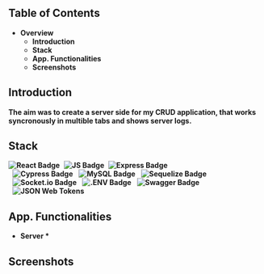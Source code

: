 ## Table of Contents
* <strong>Overview</strong>
    * <strong>Introduction</strong>
    * <strong>Stack</strong>
    * <strong>App. Functionalities
    * <strong>Screenshots</strong> 
    
## Introduction
The aim was to create a server side for my CRUD application, that works syncronously in multible tabs and shows server logs.
    
## Stack
<div id="badges" style="display: flex; justify-content: start;">
    <img src="https://img.shields.io/badge/React-white?style=for-the-badge&logo=react&logoColor=blue" alt="React Badge"/>
    <img style="margin-left: 0.5rem;" src="https://img.shields.io/badge/JavaScript-white?style=for-the-badge&logo=javascript&logoColor=yellow" alt="JS Badge"/>
    <img style="margin-left: 0.5rem;" src="https://img.shields.io/badge/NodeJs-white?style=for-the-badge&logo=express&logoColor=green" alt="Express Badge"/>
</div> 
 <img style="margin-left: 0.5rem;" src="https://img.shields.io/badge/Cypress-white?style=for-the-badge&logo=cypress&logoColor=blue" alt="Cypress Badge"/>
 <img style="margin-left: 0.5rem;" src="https://img.shields.io/badge/MySQL-white?style=for-the-badge&logo=mysql&logoColor=black" alt="MySQL Badge"/>
 <img style="margin-left: 0.5rem;" src="https://img.shields.io/badge/Sequelize-white?style=for-the-badge&logo=sequelize&logoColor=#52B0E7" alt="Sequelize Badge"/>
  <img style="margin-left: 0.5rem;" src="https://img.shields.io/badge/Socket.io-white?style=for-the-badge&logo=socket.io&logoColor=black" alt="Socket.io Badge"/>
  <img style="margin-left: 0.5rem;" src="https://img.shields.io/badge/.ENV-white?style=for-the-badge&logo=.env&logoColor=#ECD53F" alt=".ENV Badge"/>
  <img style="margin-left: 0.5rem;" src="https://img.shields.io/badge/Swagger-white?style=for-the-badge&logo=.env&logoColor=#85EA2D" alt="Swagger Badge"/>
   <img style="margin-left: 0.5rem;" src="https://img.shields.io/badge/JSON-Web-Tokens-white?style=for-the-badge&logo=json-web-tokens&logoColor=black" alt="JSON Web Tokens"/>
 </div>

## App. Functionalities
* Server
   *
  
## Screenshots
